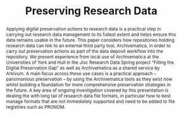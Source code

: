 ---
abstract: Applying digital preservation actions to research data is a practical step
  in carrying out research data management to its fullest extent and helps ensure
  this data remains usable in the future. This paper considers how repositories holding
  research data can link to an external third party tool, Archivematica, in order
  to carry out preservation actions as part of the data deposit workflow into the
  repository. We present experience from local use of Archivematica at the Universities
  of York and Hull in the Jisc Research Data Spring project “Filling the Digital Preservation
  Gap” as well as Archivematica as a shared service by Arkivum. A main focus across
  these use cases is a practical approach – parsimonious preservation – by using the
  Archivematica tools as they exist now whilst building a foundation for more comprehensive
  preservation strategies in the future. A key area of ongoing investigation covered
  by this presentation is dealing the with long tail of research data file formats,
  in particular how to best manage formats that are not immediately supported and
  need to be added to file registries such as PRONOM.
creators:
- Mitcham, Jenny
- Wilson, Simon
- Green, Richard
- Awre, Christopher
- Addis, Matthew
- Allinson, Julie
date: null
document_url: https://services.phaidra.univie.ac.at/api/object/o:503171/download
grand_parent: iPRES
institutions: []
keywords: []
landing_page_url: https://phaidra.univie.ac.at/o:503171
language: eng
layout: publication
license: CC BY-NC-SA 3.0 AT
notes_url: null
parent: iPRES 2016
publication_type: paper
size: 329947
slides_url: null
source_name: iPRES
stream_url: null
title: Preserving Research Data
year: 2016
---